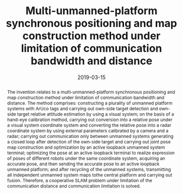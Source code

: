 ---
title: "Multi-unmanned-platform synchronous positioning and map construction method under limitation of communication bandwidth and distance"
date: 2019-03-15
publishDate: 2020-07-20T06:16:02.002397Z
authors: ["Yongheng Hu", "Hui Cheng", "Jinhao He", "Yang Kong"]
publication_types: ["8"]
abstract: " The invention relates to a multi-unmanned-platform synchronous positioning and map construction method under limitation of communication bandwidth and distance. The method comprises: constructing a plurality of unmanned platform systems with ArUco tags and carrying out own-side target detection and own-side target relative attitude estimation by using a visual system; on the basis of a hand-eye calibration method, carrying out conversion into a relative pose under a visual system coordinate system and converting the relative pose into a radar coordinate system by using external parameters calibrated by a camera and a radar; carrying out communication only between unmanned systems generating a closed loop after detection of the own-side target and carrying out joint pose map construction and optimization by an active loopback unmanned system terminal; optimizing the pose at an active loopback terminal to realize expression of poses of different robots under the same coordinate system, acquiring an accurate pose, and then sending the accurate pose to an active loopback unmanned platform; and after recycling of the unmanned systems, transmitting all independent unmanned system maps tothe central platform and carrying out fusion. Therefore, a cooperative SLAM problem under limitation of the communication distance and communication limitation is solved."
featured: false
publication: "CN201910199610"
tags: []
doi: ""

#### Results
# image:
#   placement: 1
#   caption: "Photo by [Jinhao He]()"
#   focal_point: "Smart"
#   preview_only: false
#   alt_text: framework


---